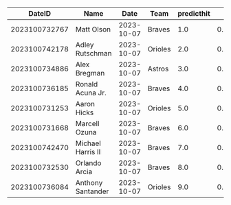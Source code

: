 DateID         |  Name               |  Date        |  Team     |  predicthit  |  predicthitproba     |  hitbool  |  Last7DaysAVG  |  Last15DaysAVG  |  Last30DaysAVG
---------------|---------------------|--------------|-----------|--------------|----------------------|-----------|----------------|-----------------|---------------
2023100732767  |  Matt Olson         |  2023-10-07  |  Braves   |  1.0         |  0.6288874736729451  |  False    |  0.353         |  0.0            |  0.381
2023100742178  |  Adley Rutschman    |  2023-10-07  |  Orioles  |  2.0         |  0.6074400838757967  |  False    |  0.313         |  0.385          |  0.295
2023100734886  |  Alex Bregman       |  2023-10-07  |  Astros   |  3.0         |  0.6070588761498091  |  False    |  0.35          |  0.174          |  0.25
2023100736185  |  Ronald Acuna Jr.   |  2023-10-07  |  Braves   |  4.0         |  0.6031273909171223  |  False    |  0.389         |  0.348          |  0.34
2023100731253  |  Aaron Hicks        |  2023-10-07  |  Orioles  |  5.0         |  0.6018367405187924  |  False    |  0.0           |  0.185          |  0.303
2023100731668  |  Marcell Ozuna      |  2023-10-07  |  Braves   |  6.0         |  0.6012639755079924  |  False    |  0.391         |  0.354          |  0.29
2023100742470  |  Michael Harris II  |  2023-10-07  |  Braves   |  7.0         |  0.6007063762173457  |  False    |  0.4           |  0.265          |  0.0
2023100732530  |  Orlando Arcia      |  2023-10-07  |  Braves   |  8.0         |  0.6004106720408449  |  False    |  0.059         |  0.216          |  0.184
2023100736084  |  Anthony Santander  |  2023-10-07  |  Orioles  |  9.0         |  0.6003939425222989  |  False    |  0.238         |  0.313          |  0.255

